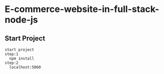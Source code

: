 # E-commerce-website-in-full-stack-node-js

## Start Project
```text
start project 
step:1
  npm install
step:2
  localhost:5060
```
